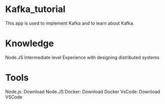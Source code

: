 # Kafka_tutorial
This app is used to implement Kafka and to learn about Kafka.

# Knowledge
Node.JS Intermediate level
Experience with designing distributed systems

# Tools
Node.js: Download Node.JS
Docker: Download Docker
VsCode: Download VSCode
